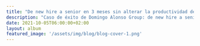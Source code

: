 ```yaml
---
title: "De new hire a senior en 3 meses sin alterar la productividad de los equipos"
description: "Caso de éxito de Domingo Alonso Group: de new hire a senior en 3 meses sin alterar la productividad de los equipos"
date: 2021-10-05T06:00:00+02:00
layout: album
featured_image: '/assets/img/blog/blog-cover-1.png'
---
```

